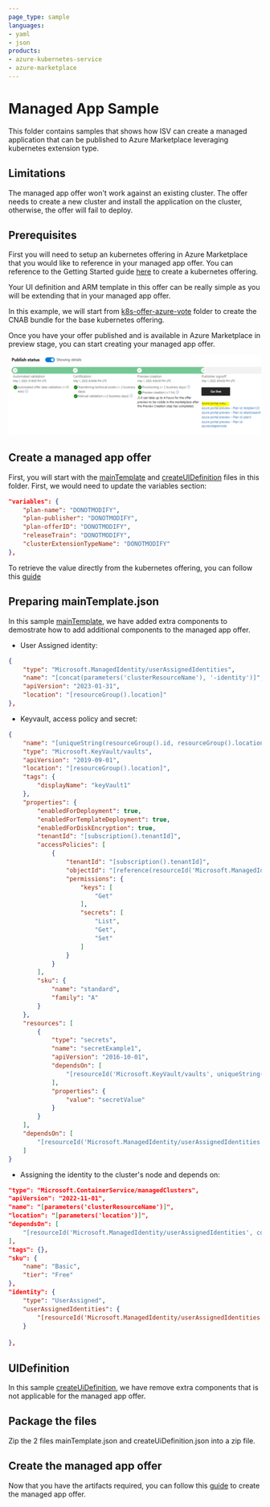 ```yaml
---
page_type: sample
languages:
- yaml
- json
products:
- azure-kubernetes-service
- azure-marketplace
---
```


# Managed App Sample

This folder contains samples that shows how ISV can create a managed application that can be published to Azure Marketplace leveraging kubernetes extension type.

## Limitations

The managed app offer won't work against an existing cluster. The offer needs to create a new cluster and install the application on the cluster, otherwise, the offer will fail to deploy.



## Prerequisites

First you will need to setup an kubernetes offering in Azure Marketplace that you would like to reference in your managed app offer. You can reference to the Getting Started guide [here](../../getting-started/GettingStarted.md) to create a kubernetes offering.

Your UI definition and ARM template in this offer can be really simple as you will be extending that in your managed app offer.

In this example, we will start from [k8s-offer-azure-vote](../k8s-offer-azure-vote/) folder to create the CNAB bundle for the base kubernetes offering.

Once you have your offer published and is available in Azure Marketplace in preview stage, you can start creating your managed app offer.

![preview link](images/PreviewLink.PNG)

## Create a managed app offer

First, you will start with the [mainTemplate](./mainTemplate.json) and [createUIDefinition](./createUIDefinition.json) files in this folder. First, we would need to update the variables section:

```json
"variables": {
    "plan-name": "DONOTMODIFY",
    "plan-publisher": "DONOTMODIFY",
    "plan-offerID": "DONOTMODIFY",
    "releaseTrain": "DONOTMODIFY",
    "clusterExtensionTypeName": "DONOTMODIFY"
},
```
To retrieve the value directly from the kubernetes offering, you can follow this [guide](https://learn.microsoft.com/en-us/azure/aks/deploy-application-template#generate-arm-template)


## Preparing mainTemplate.json

In this sample [mainTemplate](./mainTemplate.json), we have added extra components to demostrate how to add additional components to the managed app offer. 

- User Assigned identity:

```json
{
    "type": "Microsoft.ManagedIdentity/userAssignedIdentities",
    "name": "[concat(parameters('clusterResourceName'), '-identity')]",
    "apiVersion": "2023-01-31",
    "location": "[resourceGroup().location]"
},
```

- Keyvault, access policy and secret:

```json
{
    "name": "[uniqueString(resourceGroup().id, resourceGroup().location, 'keyvault')]",
    "type": "Microsoft.KeyVault/vaults",
    "apiVersion": "2019-09-01",
    "location": "[resourceGroup().location]",
    "tags": {
        "displayName": "keyVault1"
    },
    "properties": {
        "enabledForDeployment": true,
        "enabledForTemplateDeployment": true,
        "enabledForDiskEncryption": true,
        "tenantId": "[subscription().tenantId]",
        "accessPolicies": [
            {
                "tenantId": "[subscription().tenantId]",
                "objectId": "[reference(resourceId('Microsoft.ManagedIdentity/userAssignedIdentities', concat(parameters('clusterResourceName'), '-identity')), '2023-01-31').principalId]",
                "permissions": {
                    "keys": [
                        "Get"
                    ],
                    "secrets": [
                        "List",
                        "Get",
                        "Set"
                    ]
                }
            }
        ],
        "sku": {
            "name": "standard",
            "family": "A"
        }
    },
    "resources": [
        {
            "type": "secrets",
            "name": "secretExample1",
            "apiVersion": "2016-10-01",
            "dependsOn": [
                "[resourceId('Microsoft.KeyVault/vaults', uniqueString(resourceGroup().id, resourceGroup().location, 'keyvault'))]"
            ],
            "properties": {
                "value": "secretValue"
            }
        }
    ],
    "dependsOn": [
        "[resourceId('Microsoft.ManagedIdentity/userAssignedIdentities', concat(parameters('clusterResourceName'), '-identity'))]"
    ]
}
```

- Assigning the identity to the cluster's node and depends on:

```json
"type": "Microsoft.ContainerService/managedClusters",
"apiVersion": "2022-11-01",
"name": "[parameters('clusterResourceName')]",
"location": "[parameters('location')]",
"dependsOn": [
    "[resourceId('Microsoft.ManagedIdentity/userAssignedIdentities', concat(parameters('clusterResourceName'), '-identity'))]"
],
"tags": {},
"sku": {
    "name": "Basic",
    "tier": "Free"
},
"identity": {
    "type": "UserAssigned",
    "userAssignedIdentities": {
        "[resourceId('Microsoft.ManagedIdentity/userAssignedIdentities', concat(parameters('clusterResourceName'), '-identity'))]": {}
    }

},
```

## UIDefinition

In this sample [createUiDefinition](./createUiDefinition.json), we have remove extra components that is not applicable for the managed app offer.

## Package the files

Zip the 2 files mainTemplate.json and createUiDefinition.json into a zip file. 

## Create the managed app offer

Now that you have the artifacts required, you can follow this [guide](https://learn.microsoft.com/en-us/partner-center/marketplace/azure-app-offer-setup) to create the managed app offer.

